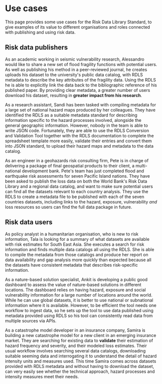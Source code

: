 # Use cases

This page provides some use cases for the Risk Data Library Standard, to give examples of its value to different organisations and roles connected with publishing and using risk data.

## Risk data publishers

As an academic working in seismic vulnerability research, Alessandro would like to share a new set of flood fragility functions with potential users. As well as publishing his method in a peer-reviewed journal, he creates uploads his dataset to the university's public data catalog, with RDLS metadata to describe the key attributes of the fragility data. Using the RDLS he is able to explicitly link the data back to the bibliographic reference of his published paper. By providing clear metadata, a greater number of users download his dataset, resulting in **greater impact from his research**.

As a research assistant, Sandi has been tasked with compiling metadata for a large set of national hazard maps produced by her colleagues. They have identified the RDLS as a suitable metadata standard for describing information specific to the hazard processes involved, alongside the general geographic information. However, nobody in the team is able to write JSON code. Fortunately, they are able to use the RDLS Conversion and Validation Tool together with the RDLS documentation to complete the spreadsheet template more easily, validate their entries and convert them into JSON standard, to upload their hazard maps and metadata to the data catalog.

As an engineer in a geohazards risk consulting firm, Pete is in charge of delivering a package of final geospatial products to their client, a multi-national development bank. Pete's team has just completed flood and earthquake risk assessments for seven Pacific Island nations. They have been asked to publish the loss data on both the World Bank's Risk Data Library and a regional data catalog, and want to make sure potential users can find all the datasets relevant to each country analysis. They use the RDLS to create a metadata file to be published with each of the seven countries datasets, including links to the hazard, exposure, vulnerability _and_ loss resources so users can find the full data package in future.

## Risk data users

As policy analyst in a humanitarian organisation, who is new to risk information, Tala is looking for a summary of what datasets are available with risk estimates for South East Asia. She executes a search for risk information and finds multiple data catalogs all using the RDLS. She is able to compile the metadata from those catalogs and produce her report on data availability and gap analysis more quickly than expected because all the datasets have consistent metadata that describes risk-specific information.

As a nature-based solution specialist, Ankit is developing a public good dashboard to assess the value of nature-based solutions in different locations. The dashboard relies on having hazard, exposure and social vulnerability information for a large number of locations around the world. While he can use global datasets, it is better to use national or subnational information where it is available. However, to be efficient the tool needs one workflow to ingest data, so he sets up the tool to use data published using metadata provided using RDLS so his tool can consistently read data from multiple sources via APIs.

As a catastrophe model developer in an insurance company, Samira is building a new catastrophe model for a new client in an emerging insurance market. They are searching for existing data to **validate** their estimation of hazard frequency and severity, and their modeled loss estimates. Their usual workflow involves searching several data catalogs, downloading suitable seeming data and interrogating it to understand the detail of hazard intensity units and measures used. This time Samira comes across datasets provided with RDLS metadata and without having to download the dataset, can very easily see whether the technical approach, hazard processes and intensity measures meet their needs.
